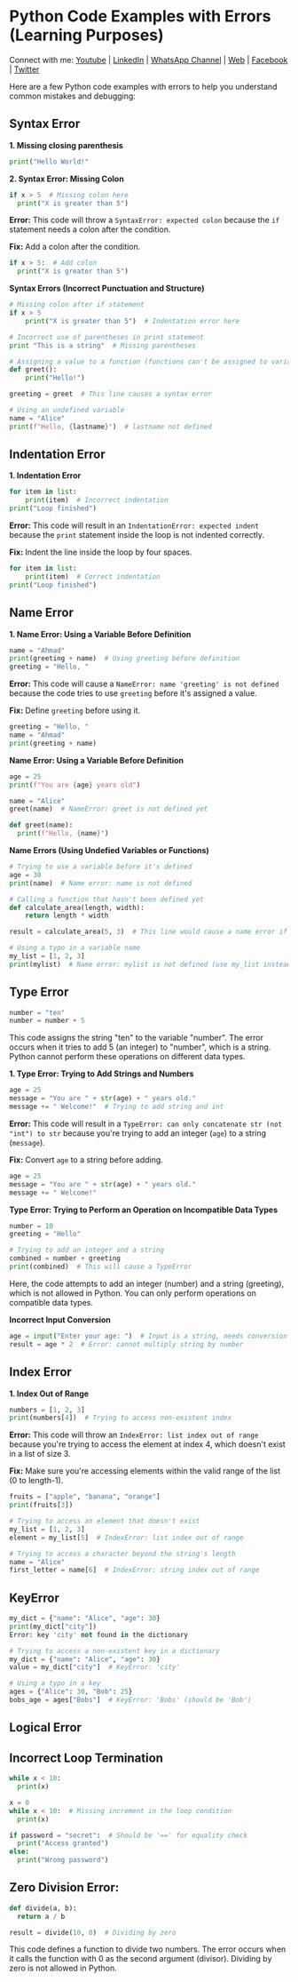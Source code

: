 # Python Code Examples with Errors (Learning Purposes)

Connect with me: [Youtube](https://www.youtube.com/yasirbhutta) \| [LinkedIn](https://www.linkedin.com/in/yasirbhutta/) \| [WhatsApp Channel](https://whatsapp.com/channel/0029VaC3BC160eBZZSs3CW0c) \| [Web](https://yasirbhutta.github.io/) \| [Facebook](https://www.facebook.com/yasirbhutta786) \| [Twitter](https://twitter.com/yasirbhutta)

Here are a few Python code examples with errors to help you understand common mistakes and debugging:

## Syntax Error

**1. Missing closing parenthesis**

```python
print("Hello World!"
```

**2. Syntax Error: Missing Colon**

```python
if x > 5  # Missing colon here
  print("X is greater than 5")
```

**Error:** This code will throw a `SyntaxError: expected colon` because the `if` statement needs a colon after the condition.

**Fix:** Add a colon after the condition.

```python
if x > 5:  # Add colon
  print("X is greater than 5")
```

**Syntax Errors (Incorrect Punctuation and Structure)**

```python
# Missing colon after if statement
if x > 5
    print("X is greater than 5")  # Indentation error here

# Incorrect use of parentheses in print statement
print "This is a string"  # Missing parentheses

# Assigning a value to a function (functions can't be assigned to variables)
def greet():
    print("Hello!")

greeting = greet  # This line causes a syntax error

# Using an undefined variable
name = "Alice"
print(f"Hello, {lastname}")  # lastname not defined
```

## Indentation Error

**1. Indentation Error**

```python
for item in list:
    print(item)  # Incorrect indentation
print("Loop finished")
```

**Error:** This code will result in an `IndentationError: expected indent` because the `print` statement inside the loop is not indented correctly.

**Fix:** Indent the line inside the loop by four spaces.

```python
for item in list:
    print(item)  # Correct indentation
print("Loop finished")
```

## Name Error

**1. Name Error: Using a Variable Before Definition**

```python
name = "Ahmad"
print(greeting + name)  # Using greeting before definition
greeting = "Hello, "
```

**Error:** This code will cause a `NameError: name 'greeting' is not defined` because the code tries to use `greeting` before it's assigned a value.

**Fix:** Define `greeting` before using it.

```python
greeting = "Hello, "
name = "Ahmad"
print(greeting + name)
```

**Name Error: Using a Variable Before Definition**

```python
age = 25
print(f"You are {age} years old")

name = "Alice"
greet(name)  # NameError: greet is not defined yet

def greet(name):
  print(f"Hello, {name}")
```
**Name Errors (Using Undefied Variables or Functions)**
```python
# Trying to use a variable before it's defined
age = 30
print(name)  # Name error: name is not defined

# Calling a function that hasn't been defined yet
def calculate_area(length, width):
    return length * width

result = calculate_area(5, 3)  # This line would cause a name error if calculate_area is defined after this point

# Using a typo in a variable name
my_list = [1, 2, 3]
print(mylist)  # Name error: mylist is not defined (use my_list instead)
```

## Type Error

```python
number = "ten"
number = number + 5
```

This code assigns the string "ten" to the variable "number". 
The error occurs when it tries to add 5 (an integer) to "number", which is a string. Python cannot perform these operations on different data types.

**1. Type Error: Trying to Add Strings and Numbers**

```python
age = 25
message = "You are " + str(age) + " years old."
message += " Welcome!"  # Trying to add string and int
```

**Error:** This code will result in a `TypeError: can only concatenate str (not "int") to str` because you're trying to add an integer (`age`) to a string (`message`).

**Fix:** Convert `age` to a string before adding.

```python
age = 25
message = "You are " + str(age) + " years old."
message += " Welcome!"
```

**Type Error: Trying to Perform an Operation on Incompatible Data Types**

```python
number = 10
greeting = "Hello"

# Trying to add an integer and a string
combined = number + greeting
print(combined)  # This will cause a TypeError
```
Here, the code attempts to add an integer (number) and a string (greeting), which is not allowed in Python. You can only perform operations on compatible data types.

**Incorrect Input Conversion**

```python
age = input("Enter your age: ")  # Input is a string, needs conversion
result = age * 2  # Error: cannot multiply string by number
```

## Index Error

**1. Index Out of Range**

```python
numbers = [1, 2, 3]
print(numbers[4])  # Trying to access non-existent index
```

**Error:** This code will throw an `IndexError: list index out of range` because you're trying to access the element at index 4, which doesn't exist in a list of size 3.

**Fix:** Make sure you're accessing elements within the valid range of the list (0 to length-1).


```python
fruits = ["apple", "banana", "orange"]
print(fruits[3])
```

```python
# Trying to access an element that doesn't exist
my_list = [1, 2, 3]
element = my_list[5]  # IndexError: list index out of range

# Trying to access a character beyond the string's length
name = "Alice"
first_letter = name[6]  # IndexError: string index out of range
```

## KeyError

```python
my_dict = {"name": "Alice", "age": 30}
print(my_dict["city"])  
Error: key 'city' not found in the dictionary
```

```python
# Trying to access a non-existent key in a dictionary
my_dict = {"name": "Alice", "age": 30}
value = my_dict["city"]  # KeyError: 'city'

# Using a typo in a key
ages = {"Alice": 30, "Bob": 25}
bobs_age = ages["Bobs"]  # KeyError: 'Bobs' (should be 'Bob')

```
## Logical Error

## Incorrect Loop Termination

```python
while x < 10:  
  print(x)
```

```python
x = 0
while x < 10:  # Missing increment in the loop condition
  print(x)
```

```python
if password = "secret":  # Should be '==' for equality check
  print("Access granted")
else:
  print("Wrong password")
```

## Zero Division Error:

```python
def divide(a, b):
  return a / b

result = divide(10, 0)  # Dividing by zero
```

This code defines a function to divide two numbers. 
The error occurs when it calls the function with 0 as the second argument (divisor). Dividing by zero is not allowed in Python.



